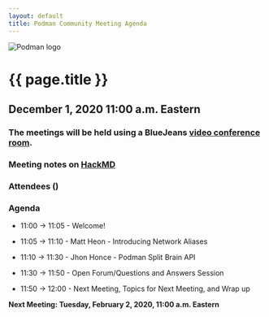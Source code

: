 ```yaml
---
layout: default
title: Podman Community Meeting Agenda
---
```


![Podman logo](../../../images/podman.svg)

# {{ page.title }}
## December 1, 2020 11:00 a.m. Eastern

### The meetings will be held using a BlueJeans [video conference room](https://bluejeans.com/796412039).

### Meeting notes on [HackMD](https://hackmd.io/fc1zraYdS0-klJ2KJcfC7w)

### Attendees ()

### Agenda

* 11:00 -> 11:05 - Welcome! 

* 11:05 -> 11:10 - Matt Heon - Introducing Network Aliases
 
* 11:10 -> 11:30 - Jhon Honce - Podman Split Brain API 

* 11:30 -> 11:50 - Open Forum/Questions and Answers Session

* 11:50 -> 12:00 - Next Meeting, Topics for Next Meeting, and Wrap up

 **Next Meeting: Tuesday, February 2, 2020, 11:00 a.m. Eastern**
